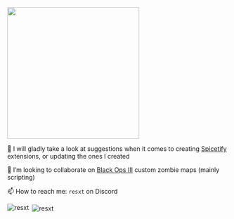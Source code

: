 <!--
**Resxt/Resxt** is a ✨ _special_ ✨ repository because its `README.md` (this file) appears on your GitHub profile.

Here are some ideas to get you started:

- 🔭 I’m currently working on ...
- 🌱 I’m currently learning ...
- 👯 I’m looking to collaborate on ...
- 🤔 I’m looking for help with ...
- 💬 Ask me about ...
- 📫 How to reach me: ...
- 😄 Pronouns: ...
- ⚡ Fun fact: ...
-->

<div id="header" align="left">
  <img src="https://media.giphy.com/media/v1.Y2lkPTc5MGI3NjExZHNiMWloMGk5NnBzdWlta2RudTlncmdtbHMwMXRqdHl0bWx4bXRhOCZlcD12MV9pbnRlcm5hbF9naWZfYnlfaWQmY3Q9Zw/l0ExbaFJARrzvf8eA/giphy.gif" width="300"/>
  
  <p>💬 I will gladly take a look at suggestions when it comes to creating <a href="https://spicetify.app/">Spicetify</a> extensions, or updating the ones I created</p>
  <p>👯 I’m looking to collaborate on <a href="https://steamcommunity.com/app/311210/workshop/">Black Ops III</a> custom zombie maps (mainly scripting)</p>
  <p>📫 How to reach me: <code>resxt</code> on Discord</p>

  <p><img align="left" src="https://github-readme-stats.vercel.app/api/top-langs/?username=resxt&layout=compact&theme=github_dark" alt="resxt" /></p>
  <p>&nbsp;<img align="center" src="https://github-readme-stats.vercel.app/api?username=resxt&show_icons=true&hide_rank=true&hide_title=true&include_all_commits=true&theme=github_dark" alt="resxt" /></p>
</div>
